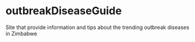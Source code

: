 # outbreakDiseaseGuide
Site that provide information and tips about the trending outbreak diseases in Zimbabwe
